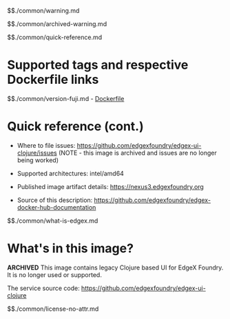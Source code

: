 $$./common/warning.md

$$./common/archived-warning.md

$$./common/quick-reference.md

# Supported tags and respective Dockerfile links

$$./common/version-fuji.md
        - [Dockerfile](https://github.com/edgexfoundry/edgex-ui-clojure/blob/fuji/Dockerfile)

# Quick reference (cont.)

- Where to file issues: https://github.com/edgexfoundry/edgex-ui-clojure/issues (NOTE - this image is archived and issues are no longer being worked)

- Supported architectures: intel/amd64

- Published image artifact details: https://nexus3.edgexfoundry.org

- Source of this description: https://github.com/edgexfoundry/edgex-docker-hub-documentation

$$./common/what-is-edgex.md

# What's in this image?

**ARCHIVED**
This image contains legacy Clojure based UI for EdgeX Foundry. It is no longer used or supported.

The service source code: https://github.com/edgexfoundry/edgex-ui-clojure

$$./common/license-no-attr.md
